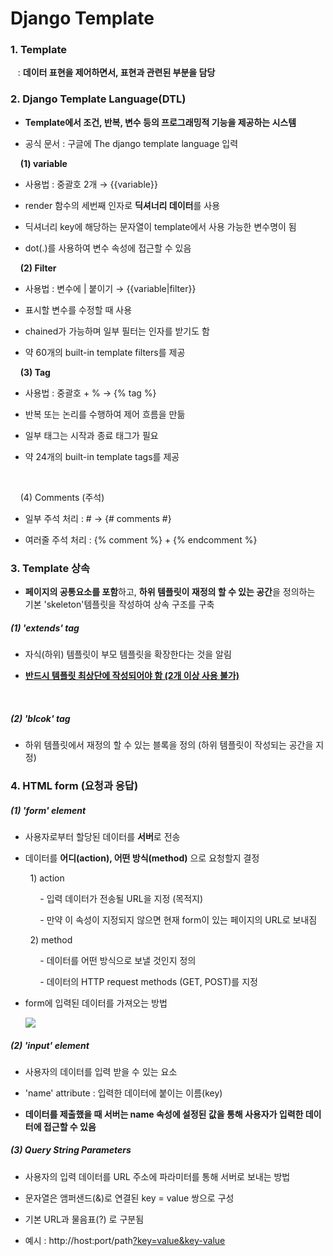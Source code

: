 # Django Template

### 1. Template

   : **데이터 표현을 제어하면서, 표현과 관련된 부분을 담당**



### 2. Django Template Language(DTL)

- **Template에서 조건, 반복, 변수 등의 프로그래밍적 기능을 제공하는 시스템**

- 공식 문서 : 구글에 The django template language 입력
  
   

    **(1) variable**

- 사용법 : 중괄호 2개 → {{variable}}

- render 함수의 세번째 인자로 **딕셔너리 데이터**를 사용

- 딕셔너리 key에 해당하는 문자열이 template에서 사용 가능한 변수명이 됨

-  dot(.)를 사용하여 변수 속성에 접근할 수 있음



    **(2) Filter**

- 사용법 : 변수에 | 붙이기 → {{variable|filter}}

- 표시할 변수를 수정할 때 사용

- chained가 가능하며 일부 필터는 인자를 받기도 함

- 약 60개의 built-in template filters를 제공



    **(3) Tag**

- 사용법 : 중괄호 + % → {% tag %}

- 반복 또는 논리를 수행하여 제어 흐름을 만듦

- 일부 태그는 시작과 종료 태그가 필요

- 약 24개의 built-in template tags를 제공

    

    (4) Comments (주석)

- 일부 주석 처리 : # → {# comments #}

- 여러줄 주석 처리 : {% comment %} + {% endcomment %}



### 3. Template 상속

- **페이지의 공통요소를 포함**하고, **하위 템플릿이 재정의 할 수 있는 공간**을 정의하는 기본 'skeleton'템플릿을 작성하여 상속 구조를 구축

##### (1) 'extends' tag

- 자식(하위) 템플릿이 부모 템플릿을 확장한다는 것을 알림

- **<u>반드시 템플릿 최상단에 작성되어야 함 (2개 이상 사용 불가)</u>**

   

##### (2) 'blcok' tag

- 하위 템플릿에서 재정의 할 수 있는 블록을 정의 (하위 템플릿이 작성되는 공간을 지정)



### 4. HTML form (요청과 응답)

##### (1) 'form' element

- 사용자로부터 할당된 데이터를 **서버**로 전송

- 데이터를 **어디(action), 어떤 방식(method)** 으로 요청할지 결정

        1) action

            - 입력 데이터가 전송될 URL을 지정 (목적지)

            - 만약 이 속성이 지정되지 않으면 현재 form이 있는 페이지의 URL로 보내짐

        2) method

            - 데이터를 어떤 방식으로 보낼 것인지 정의

            - 데이터의 HTTP request methods (GET, POST)를 지정

- form에 입력된 데이터를 가져오는 방법
  
  ![](C:\Users\SSAFY\AppData\Roaming\marktext\images\2023-09-13-10-55-32-image.png)



##### (2) 'input' element

- 사용자의 데이터를 입력 받을 수 있는 요소

- 'name' attribute : 입력한 데이터에 붙이는 이름(key)

- **데이터를 제출했을 때 서버는 name 속성에 설정된 값을 통해 사용자가 입력한 데이터에 접근할 수 있음**



##### (3) Query String Parameters

- 사용자의 입력 데이터를 URL 주소에 파라미터를 통해 서버로 보내는 방법

- 문자열은 앰퍼샌드(&)로 연결된 key = value 쌍으로 구성

- 기본 URL과 물음표(?) 로 구분됨

- 예시 : http://host:port/path<u>?key=value&key-value</u>
